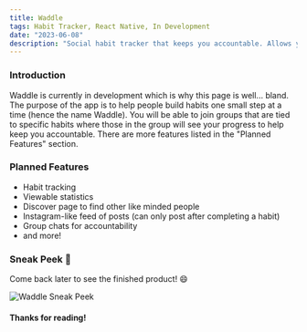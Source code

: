 ```yaml
---
title: Waddle
tags: Habit Tracker, React Native, In Development
date: "2023-06-08"
description: "Social habit tracker that keeps you accountable. Allows you to build habits one small step at a time! Currently in development."
---
```



### Introduction
Waddle is currently in development which is why this page is well... bland. The purpose of the app is to help people build habits one small step at a time (hence the name Waddle). You will be able to join groups that are tied to specific habits where those in the group will see your progress to help keep you accountable. There are more features listed in the "Planned Features" section.

### Planned Features
- Habit tracking
- Viewable statistics
- Discover page to find other like minded people
- Instagram-like feed of posts (can only post after completing a habit)
- Group chats for accountability
- and more!

### Sneak Peek 🤫

Come back later to see the finished product! 😄

<img alt="Waddle Sneak Peek" src="/assets/waddle-design.png"/>

#### Thanks for reading!
